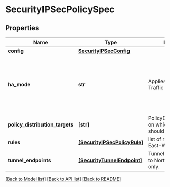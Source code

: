 # SecurityIPSecPolicySpec

## Properties
Name | Type | Description | Notes
------------ | ------------- | ------------- | -------------
**config** | [**SecurityIPSecConfig**](SecurityIPSecConfig.md) |  | [optional] 
**ha_mode** | **str** | Applies to North-South Traffic only. | [optional]  if omitted the server will use the default value of "no_ha"
**policy_distribution_targets** | **[str]** | PolicyDistributionTargets on which this policy should get deployed. | [optional] 
**rules** | [**[SecurityIPSecPolicyRule]**](SecurityIPSecPolicyRule.md) | list of rules; Applies to East-West Traffic only. | [optional] 
**tunnel_endpoints** | [**[SecurityTunnelEndpoint]**](SecurityTunnelEndpoint.md) | TunnelEndpoints applies to North-South Traffic only. | [optional] 

[[Back to Model list]](../README.md#documentation-for-models) [[Back to API list]](../README.md#documentation-for-api-endpoints) [[Back to README]](../README.md)


